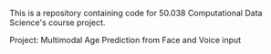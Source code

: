 This is a repository containing code for 50.038 Computational Data Science's course project. 

Project: Multimodal Age Prediction from Face and Voice input
